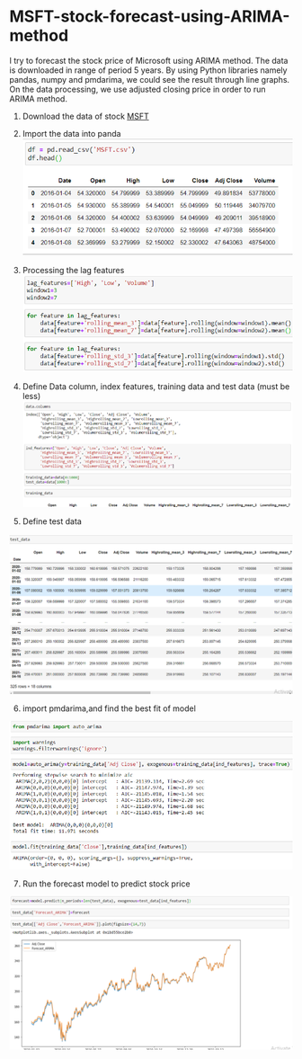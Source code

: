 # MSFT-stock-forecast-using-ARIMA-method

I try to forecast the stock price of Microsoft using ARIMA method. The data is downloaded in range of period 5 years. By using Python libraries namely pandas, numpy and pmdarima, we could see the result through line graphs.
On the data processing, we use adjusted closing price in order to run ARIMA method.

1. Download the data of stock
[MSFT](https://github.com/altheanabila/MSFT-stock-forecast-using-ARIMA-method/blob/main/MSFT.csv)

2. Import the data into panda
![TestImage1](https://github.com/altheanabila/MSFT-stock-forecast-using-ARIMA-method/blob/main/pdmsft2.png)

3. Processing the lag features
![TestImage1](https://github.com/altheanabila/MSFT-stock-forecast-using-ARIMA-method/blob/main/pdmsft3.png)


4. Define Data column, index features, training data and test data (must be less)
![TestImage1](https://github.com/altheanabila/MSFT-stock-forecast-using-ARIMA-method/blob/main/pdmsft4.png)

5. Define test data

![TestImage1](https://github.com/altheanabila/MSFT-stock-forecast-using-ARIMA-method/blob/main/pdmsft5.png)

6. import pmdarima,and find the best fit of model 

![TestImage1](https://github.com/altheanabila/MSFT-stock-forecast-using-ARIMA-method/blob/main/pdmsft6.png)


7. Run the forecast model to predict stock price

![TestImage1](https://github.com/altheanabila/MSFT-stock-forecast-using-ARIMA-method/blob/main/pdmsft7.png)
